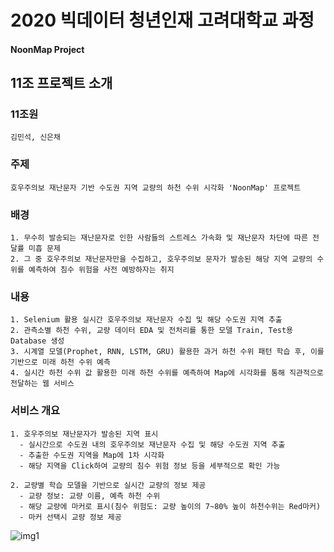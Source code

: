 # 2020 빅데이터 청년인재 고려대학교 과정
#### NoonMap Project

## 11조 프로젝트 소개
  ### 11조원
    김민석, 신은채

  ### 주제
    호우주의보 재난문자 기반 수도권 지역 교량의 하천 수위 시각화 'NoonMap' 프로젝트

  ### 배경
    1. 무수히 발송되는 재난문자로 인한 사람들의 스트레스 가속화 및 재난문자 차단에 따른 전달률 미흡 문제
    2. 그 중 호우주의보 재난문자만을 수집하고, 호우주의보 문자가 발송된 해당 지역 교량의 수위를 예측하여 침수 위험을 사전 예방하자는 취지

  ### 내용
    1. Selenium 활용 실시간 호우주의보 재난문자 수집 및 해당 수도권 지역 추출
    2. 관측소별 하천 수위, 교량 데이터 EDA 및 전처리를 통한 모델 Train, Test용 Database 생성
    3. 시계열 모델(Prophet, RNN, LSTM, GRU) 활용한 과거 하천 수위 패턴 학습 후, 이를 기반으로 미래 하천 수위 예측
    4. 실시간 하천 수위 값 활용한 미래 하천 수위를 예측하여 Map에 시각화를 통해 직관적으로 전달하는 웹 서비스
    
  ### 서비스 개요
    1. 호우주의보 재난문자가 발송된 지역 표시
      - 실시간으로 수도권 내의 호우주의보 재난문자 수집 및 해당 수도권 지역 추출
      - 추출한 수도권 지역을 Map에 1차 시각화
      - 해당 지역을 Click하여 교량의 침수 위험 정보 등을 세부적으로 확인 가능
    
    2. 교량별 학습 모델을 기반으로 실시간 교량의 정보 제공
      - 교량 정보: 교량 이름, 예측 하천 수위
      - 해당 교량에 마커로 표시(침수 위험도: 교량 높이의 7~80% 높이 하천수위는 Red마커)
      - 마커 선택시 교량 정보 제공



![img1](https://github.com/bigdata-course-KU-team11/NoonMap-Project/blob/master/img/img1.PNG)
